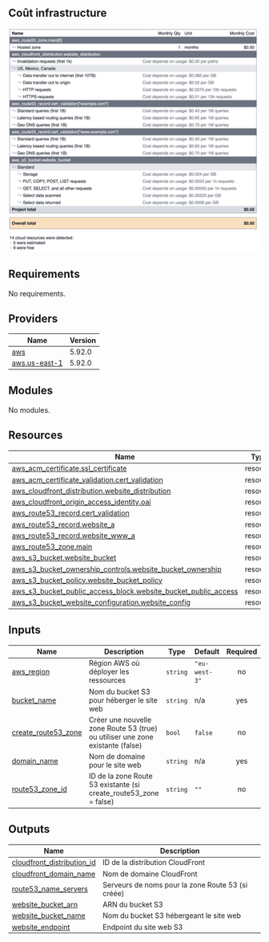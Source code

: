 <!-- BEGIN_TF_DOCS -->

## Coût infrastructure

![Estimation](infracost.png)

## Requirements

No requirements.

## Providers

| Name | Version |
|------|---------|
| <a name="provider_aws"></a> [aws](#provider\_aws) | 5.92.0 |
| <a name="provider_aws.us-east-1"></a> [aws.us-east-1](#provider\_aws.us-east-1) | 5.92.0 |

## Modules

No modules.

## Resources

| Name | Type |
|------|------|
| [aws_acm_certificate.ssl_certificate](https://registry.terraform.io/providers/hashicorp/aws/latest/docs/resources/acm_certificate) | resource |
| [aws_acm_certificate_validation.cert_validation](https://registry.terraform.io/providers/hashicorp/aws/latest/docs/resources/acm_certificate_validation) | resource |
| [aws_cloudfront_distribution.website_distribution](https://registry.terraform.io/providers/hashicorp/aws/latest/docs/resources/cloudfront_distribution) | resource |
| [aws_cloudfront_origin_access_identity.oai](https://registry.terraform.io/providers/hashicorp/aws/latest/docs/resources/cloudfront_origin_access_identity) | resource |
| [aws_route53_record.cert_validation](https://registry.terraform.io/providers/hashicorp/aws/latest/docs/resources/route53_record) | resource |
| [aws_route53_record.website_a](https://registry.terraform.io/providers/hashicorp/aws/latest/docs/resources/route53_record) | resource |
| [aws_route53_record.website_www_a](https://registry.terraform.io/providers/hashicorp/aws/latest/docs/resources/route53_record) | resource |
| [aws_route53_zone.main](https://registry.terraform.io/providers/hashicorp/aws/latest/docs/resources/route53_zone) | resource |
| [aws_s3_bucket.website_bucket](https://registry.terraform.io/providers/hashicorp/aws/latest/docs/resources/s3_bucket) | resource |
| [aws_s3_bucket_ownership_controls.website_bucket_ownership](https://registry.terraform.io/providers/hashicorp/aws/latest/docs/resources/s3_bucket_ownership_controls) | resource |
| [aws_s3_bucket_policy.website_bucket_policy](https://registry.terraform.io/providers/hashicorp/aws/latest/docs/resources/s3_bucket_policy) | resource |
| [aws_s3_bucket_public_access_block.website_bucket_public_access](https://registry.terraform.io/providers/hashicorp/aws/latest/docs/resources/s3_bucket_public_access_block) | resource |
| [aws_s3_bucket_website_configuration.website_config](https://registry.terraform.io/providers/hashicorp/aws/latest/docs/resources/s3_bucket_website_configuration) | resource |

## Inputs

| Name | Description | Type | Default | Required |
|------|-------------|------|---------|:--------:|
| <a name="input_aws_region"></a> [aws\_region](#input\_aws\_region) | Région AWS où déployer les ressources | `string` | `"eu-west-3"` | no |
| <a name="input_bucket_name"></a> [bucket\_name](#input\_bucket\_name) | Nom du bucket S3 pour héberger le site web | `string` | n/a | yes |
| <a name="input_create_route53_zone"></a> [create\_route53\_zone](#input\_create\_route53\_zone) | Créer une nouvelle zone Route 53 (true) ou utiliser une zone existante (false) | `bool` | `false` | no |
| <a name="input_domain_name"></a> [domain\_name](#input\_domain\_name) | Nom de domaine pour le site web | `string` | n/a | yes |
| <a name="input_route53_zone_id"></a> [route53\_zone\_id](#input\_route53\_zone\_id) | ID de la zone Route 53 existante (si create\_route53\_zone = false) | `string` | `""` | no |

## Outputs

| Name | Description |
|------|-------------|
| <a name="output_cloudfront_distribution_id"></a> [cloudfront\_distribution\_id](#output\_cloudfront\_distribution\_id) | ID de la distribution CloudFront |
| <a name="output_cloudfront_domain_name"></a> [cloudfront\_domain\_name](#output\_cloudfront\_domain\_name) | Nom de domaine CloudFront |
| <a name="output_route53_name_servers"></a> [route53\_name\_servers](#output\_route53\_name\_servers) | Serveurs de noms pour la zone Route 53 (si créée) |
| <a name="output_website_bucket_arn"></a> [website\_bucket\_arn](#output\_website\_bucket\_arn) | ARN du bucket S3 |
| <a name="output_website_bucket_name"></a> [website\_bucket\_name](#output\_website\_bucket\_name) | Nom du bucket S3 hébergeant le site web |
| <a name="output_website_endpoint"></a> [website\_endpoint](#output\_website\_endpoint) | Endpoint du site web S3 |
<!-- END_TF_DOCS -->